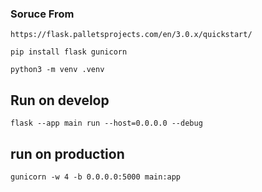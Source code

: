 ### Soruce From

```
https://flask.palletsprojects.com/en/3.0.x/quickstart/
```

```
pip install flask gunicorn
```
```
python3 -m venv .venv

```
## Run on develop
```
flask --app main run --host=0.0.0.0 --debug
```


## run on production
```
gunicorn -w 4 -b 0.0.0.0:5000 main:app
```